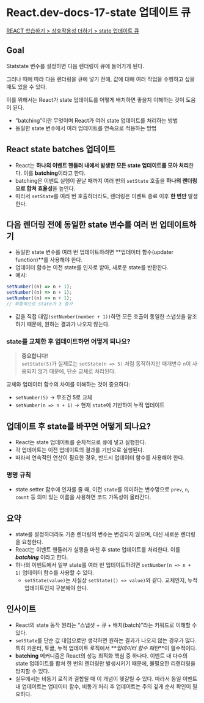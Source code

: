 # React.dev-docs-17-state 업데이트 큐

[REACT 학습하기 > 상호작용성 더하기 > state 업데이트 큐](https://ko.react.dev/learn/queueing-a-series-of-state-updates)

## Goal

Statstate 변수를 설정하면 다음 렌더링이 큐에 들어가게 된다.

그러나 때에 따라 다음 렌더링을 큐에 넣기 전에, 값에 대해 여러 작업을 수행하고 싶을 때도 있을 수 있다.

이를 위해서는 React가 state 업데이트를 어떻게 배치하면 좋을지 이해하는 것이 도움이 된다.

- ”batching”이란 무엇이며 React가 여러 state 업데이트를 처리하는 방법
- 동일한 state 변수에서 여러 업데이트를 연속으로 적용하는 방법

## React state batches 업데이트

- React는 **하나의 이벤트 핸들러 내에서 발생한 모든 state 업데이트를 모아 처리**한다. 이를 **batching**이라고 한다.
- batching은 이벤트 실행이 끝날 때까지 여러 번의 `setState` 호출을 **하나의 렌더링으로 합쳐 효율성**을 높인다.
- 따라서 `setState`를 여러 번 호출하더라도, 렌더링은 이벤트 종료 이후 **한 번만** 발생한다.

## 다음 렌더링 전에 동일한 state 변수를 여러 번 업데이트하기

- 동일한 state 변수를 여러 번 업데이트하려면 **업데이터 함수(updater function)**를 사용해야 한다.
- 업데이터 함수는 이전 state를 인자로 받아, 새로운 state를 반환한다.
- 예시:

```jsx
setNumber((n) => n + 1);
setNumber((n) => n + 1);
setNumber((n) => n + 1);
// 최종적으로 state가 3 증가
```

- 값을 직접 대입`(setNumber(number + 1))`하면 모든 호출이 동일한 스냅샷을 참조하기 때문에, 원하는 결과가 나오지 않는다.

### state를 교체한 후 업데이트하면 어떻게 되나요?

> **중요합니다!**  
> `setState(5)`가 실제로는 `setState(n => 5)` 처럼 동작하지만 매개변수 `n`이 사용되지 않기 때문에, 단순 교체로 처리된다.

교체와 업데이터 함수의 차이를 이해하는 것이 중요하다:

- `setNumber(5)` → 무조건 5로 교체
- `setNumber(n => n + 1)` → 현재 `state`에 기반하여 누적 업데이트

## 업데이트 후 state를 바꾸면 어떻게 되나요?

- React는 state 업데이트를 순차적으로 큐에 넣고 실행한다.
- 각 업데이트는 이전 업데이트의 결과를 기반으로 실행된다.
- 따라서 연속적인 연산이 필요한 경우, 반드시 업데이터 함수를 사용해야 한다.

### 명명 규칙

- state setter 함수에 인자를 줄 때, 이전 `state`를 의미하는 변수명으로 `prev`, `n`, `count` 등 의미 있는 이름을 사용하면 코드 가독성이 올라간다.

## 요약

- state를 설정하더라도 기존 렌더링의 변수는 변경되지 않으며, 대신 새로운 렌더링을 요청한다.
- React는 이벤트 핸들러가 실행을 마친 후 state 업데이트를 처리한다. 이를 **_batching_** 이라고 한다.
- 하나의 이벤트에서 일부 state를 여러 번 업데이트하려면 `setNumber(n => n + 1)` 업데이터 함수를 사용할 수 있다.
  - `setState(value)`는 사실상 `setState(() => value)`와 같다. 교체인지, 누적 업데이트인지 구분해야 한다.

## 인사이트

- React의 state 동작 원리는 “스냅샷 + 큐 + 배치(batch)”라는 키워드로 이해할 수 있다.
- `setState`를 단순 값 대입으로만 생각하면 원하는 결과가 나오지 않는 경우가 많다. 특히 카운터, 토글, 누적 업데이트 로직에서 **_업데이터 함수 패턴_**이 필수적이다.
- **batching** 메커니즘은 React의 성능 최적화 핵심 중 하나다. 이벤트 내 다수의 state 업데이트를 합쳐 한 번의 렌더링만 발생시키기 때문에, 불필요한 리렌더링을 방지할 수 있다.
- 실무에서는 비동기 로직과 결합될 때 이 개념이 헷갈릴 수 있다. 따라서 동일 이벤트 내 업데이트는 업데이터 함수, 비동기 처리 후 업데이트는 주의 깊게 순서 확인이 필요하다.
